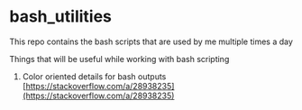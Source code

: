 # bash_utilities
This repo contains the bash scripts that are used by me multiple times a day  

  
Things that will be useful while working with bash scripting
1. Color oriented details for bash outputs
[https://stackoverflow.com/a/28938235](https://stackoverflow.com/a/28938235)
